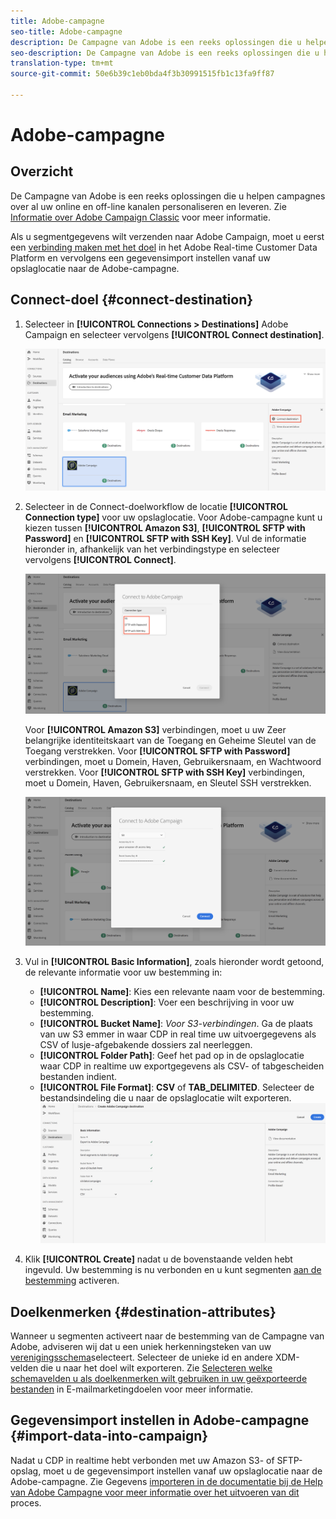 ```yaml
---
title: Adobe-campagne
seo-title: Adobe-campagne
description: De Campagne van Adobe is een reeks oplossingen die u helpen campagnes over al uw online en off-line kanalen personaliseren en leveren.
seo-description: De Campagne van Adobe is een reeks oplossingen die u helpen campagnes over al uw online en off-line kanalen personaliseren en leveren.
translation-type: tm+mt
source-git-commit: 50e6b39c1eb0bda4f3b30991515fb1c13fa9ff87

---
```



# Adobe-campagne

## Overzicht

De Campagne van Adobe is een reeks oplossingen die u helpen campagnes over al uw online en off-line kanalen personaliseren en leveren. Zie [Informatie over Adobe Campaign Classic](https://docs.adobe.com/content/help/en/campaign-classic/using/getting-started/starting-with-adobe-campaign/about-adobe-campaign-classic.html) voor meer informatie.

Als u segmentgegevens wilt verzenden naar Adobe Campaign, moet u eerst een [verbinding maken met het doel](#connect-destination) in het Adobe Real-time Customer Data Platform en vervolgens een gegevensimport [](#import-data-into-campaign) instellen vanaf uw opslaglocatie naar de Adobe-campagne.

## Connect-doel {#connect-destination}

1. Selecteer in **[!UICONTROL Connections > Destinations]** Adobe Campaign en selecteer vervolgens **[!UICONTROL Connect destination]**.

   ![Verbinding maken met Adobe-campagne](/help/rtcdp/destinations/assets/connect-adobe-campaign.png)

1. Selecteer in de Connect-doelworkflow de locatie **[!UICONTROL Connection type]** voor uw opslaglocatie. Voor Adobe-campagne kunt u kiezen tussen **[!UICONTROL Amazon S3]**, **[!UICONTROL SFTP with Password]** en **[!UICONTROL SFTP with SSH Key]**. Vul de informatie hieronder in, afhankelijk van het verbindingstype en selecteer vervolgens **[!UICONTROL Connect]**.

   ![Wizard Campagne instellen](/help/rtcdp/destinations/assets/adobe-campaign-wizard.png)

   Voor **[!UICONTROL Amazon S3]** verbindingen, moet u uw Zeer belangrijke identiteitskaart van de Toegang en Geheime Sleutel van de Toegang verstrekken.
Voor **[!UICONTROL SFTP with Password]** verbindingen, moet u Domein, Haven, Gebruikersnaam, en Wachtwoord verstrekken.
Voor **[!UICONTROL SFTP with SSH Key]** verbindingen, moet u Domein, Haven, Gebruikersnaam, en Sleutel SSH verstrekken.

   ![Campagnegegevens invullen](/help/rtcdp/destinations/assets/adobe-campaign-step2.png)

1. Vul in **[!UICONTROL Basic Information]**, zoals hieronder wordt getoond, de relevante informatie voor uw bestemming in:
   * **[!UICONTROL Name]**: Kies een relevante naam voor de bestemming.
   * **[!UICONTROL Description]**: Voer een beschrijving in voor uw bestemming.
   * **[!UICONTROL Bucket Name]**: *Voor S3-verbindingen*. Ga de plaats van uw S3 emmer in waar CDP in real time uw uitvoergegevens als CSV of lusje-afgebakende dossiers zal neerleggen.
   * **[!UICONTROL Folder Path]**: Geef het pad op in de opslaglocatie waar CDP in realtime uw exportgegevens als CSV- of tabgescheiden bestanden indient.
   * **[!UICONTROL File Format]**: **CSV** of **TAB_DELIMITED**. Selecteer de bestandsindeling die u naar de opslaglocatie wilt exporteren.
   ![Basisinformatie over campagnes](/help/rtcdp/destinations/assets/adobe-campaign-basic-information.png)

1. Klik **[!UICONTROL Create]** nadat u de bovenstaande velden hebt ingevuld. Uw bestemming is nu verbonden en u kunt segmenten [aan de bestemming](/help/rtcdp/destinations/activate-destinations.md) activeren.

## Doelkenmerken {#destination-attributes}

Wanneer u segmenten [](/help/rtcdp/destinations/activate-destinations.md) activeert naar de bestemming van de Campagne van Adobe, adviseren wij dat u een uniek herkenningsteken van uw [verenigingsschema](../../profile/home.md#profile-fragments-and-union-schemas)selecteert. Selecteer de unieke id en andere XDM-velden die u naar het doel wilt exporteren. Zie [Selecteren welke schemavelden u als doelkenmerken wilt gebruiken in uw geëxporteerde bestanden](/help/rtcdp/destinations/email-marketing-destinations.md#destination-attributes) in E-mailmarketingdoelen voor meer informatie.


## Gegevensimport instellen in Adobe-campagne {#import-data-into-campaign}

Nadat u CDP in realtime hebt verbonden met uw Amazon S3- of SFTP-opslag, moet u de gegevensimport instellen vanaf uw opslaglocatie naar de Adobe-campagne. Zie Gegevens [importeren in de documentatie bij de Help van Adobe Campagne voor meer informatie over het uitvoeren van dit](https://docs.adobe.com/content/help/en/campaign-classic/using/automating-with-workflows/general-operation/importing-data.html) proces.